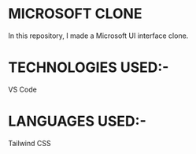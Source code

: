 <h1>MICROSOFT CLONE</h1>
<p>In this repository, I made a Microsoft UI interface clone.</p>
<h1>TECHNOLOGIES USED:-</h1>
<p>VS Code</p>
<h1>LANGUAGES USED:-</h1>
<p>Tailwind CSS</p>